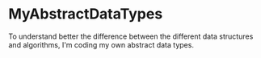 # MyAbstractDataTypes
To understand better the difference between the different data structures and algorithms, I'm coding my own abstract data types.
